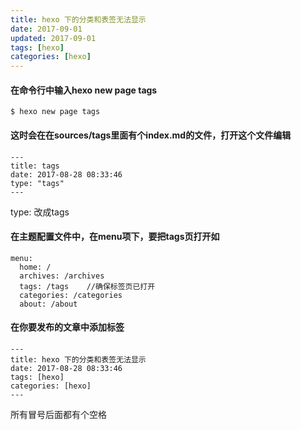 ```yaml
---
title: hexo 下的分类和表签无法显示
date: 2017-09-01
updated: 2017-09-01
tags: [hexo]
categories: [hexo]
---
```


#### 在命令行中输入hexo new page tags

```
$ hexo new page tags
```
#### 这时会在在sources/tags里面有个index.md的文件，打开这个文件编辑

```
---
title: tags
date: 2017-08-28 08:33:46
type: "tags"
---
```
type: 改成tags

<!-- more --> 

#### 在主题配置文件中，在menu项下，要把tags页打开如

```
menu:
  home: /
  archives: /archives
  tags: /tags    //确保标签页已打开  
  categories: /categories  
  about: /about
```

#### 在你要发布的文章中添加标签

```
---
title: hexo 下的分类和表签无法显示
date: 2017-08-28 08:33:46
tags: [hexo]
categories: [hexo]
---
```

所有冒号后面都有个空格





